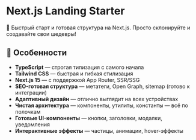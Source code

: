 # Next.js Landing Starter

🚀 Быстрый старт и готовая структура на Next.js.
Просто склонируйте и создавайте свои шедевры!

## 🌟 Особенности

- **TypeScript** — строгая типизация с самого начала  
- **Tailwind CSS** — быстрая и гибкая стилизация  
- **Next.js 15** — с поддержкой App Router, SSR/SSG  
- **SEO-готовая структура** — метатеги, Open Graph, sitemap (готово к интеграции)  
- **Адаптивный дизайн** — отлично выглядит на всех устройствах  
- **Чистая архитектура** — компоненты, утилиты, константы — всё по полочкам  
- **Готовые UI-компоненты** — кнопки, заголовки, модалки, уведомления  
- **Интерактивные эффекты** — частицы, анимации, hover-эффекты  
 